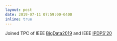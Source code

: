 ```yaml
---
layout: post
date: 2019-07-11 07:59:00-0400
inline: true
---
```


Joined TPC of IEEE [BigData2019](https://bigdataieee.org/BigData2019/) and IEEE [IPDPS'20](https://www.ipdps.org/)
